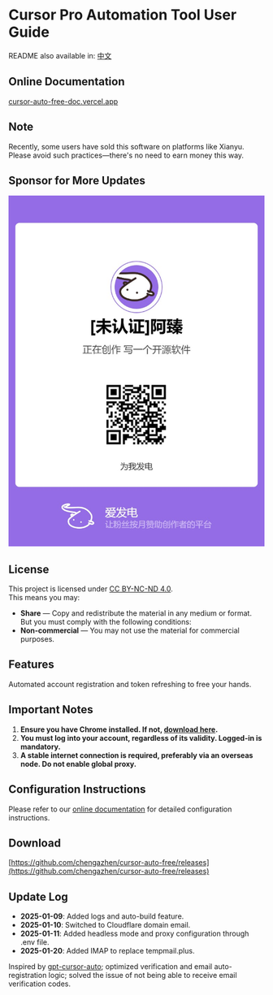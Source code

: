 # Cursor Pro Automation Tool User Guide

README also available in: [中文](./README.md)

## Online Documentation
[cursor-auto-free-doc.vercel.app](https://cursor-auto-free-doc.vercel.app)

## Note
Recently, some users have sold this software on platforms like Xianyu. Please avoid such practices—there's no need to earn money this way.

## Sponsor for More Updates
![image](./screen/afdian-[未认证]阿臻.jpg)

## License
This project is licensed under [CC BY-NC-ND 4.0](https://creativecommons.org/licenses/by-nc-nd/4.0/).  
This means you may:  
- **Share** — Copy and redistribute the material in any medium or format.  
But you must comply with the following conditions:
- **Non-commercial** — You may not use the material for commercial purposes.

## Features
Automated account registration and token refreshing to free your hands.

## Important Notes
1. **Ensure you have Chrome installed. If not, [download here](https://www.google.com/intl/en_pk/chrome/).**  
2. **You must log into your account, regardless of its validity. Logged-in is mandatory.**  
3. **A stable internet connection is required, preferably via an overseas node. Do not enable global proxy.**

## Configuration Instructions
Please refer to our [online documentation](https://cursor-auto-free-doc.vercel.app) for detailed configuration instructions.

## Download
[https://github.com/chengazhen/cursor-auto-free/releases](https://github.com/chengazhen/cursor-auto-free/releases)

## Update Log
- **2025-01-09**: Added logs and auto-build feature.  
- **2025-01-10**: Switched to Cloudflare domain email.  
- **2025-01-11**: Added headless mode and proxy configuration through .env file.
- **2025-01-20**: Added IMAP to replace tempmail.plus.

Inspired by [gpt-cursor-auto](https://github.com/hmhm2022/gpt-cursor-auto); optimized verification and email auto-registration logic; solved the issue of not being able to receive email verification codes.

